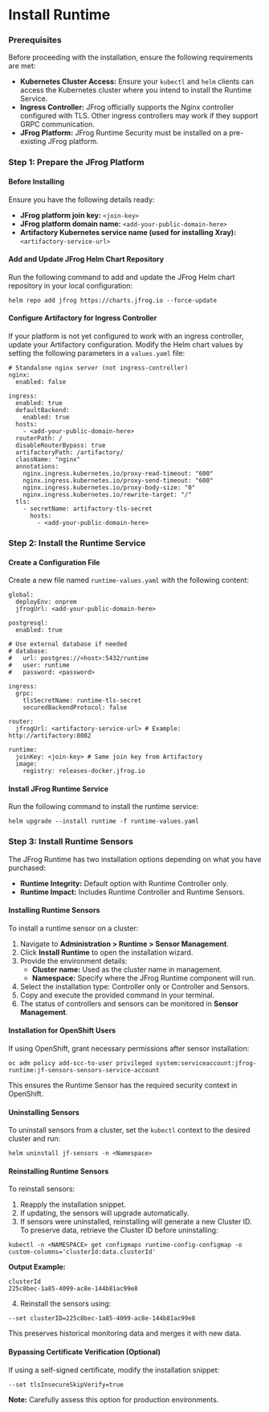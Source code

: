 # Install Runtime

### Prerequisites

Before proceeding with the installation, ensure the following requirements are met:

* **Kubernetes Cluster Access:** Ensure your `kubectl` and `helm` clients can access the Kubernetes cluster where you intend to install the Runtime Service.
* **Ingress Controller:** JFrog officially supports the Nginx controller configured with TLS. Other ingress controllers may work if they support GRPC communication.
* **JFrog Platform:** JFrog Runtime Security must be installed on a pre-existing JFrog platform.

### Step 1: Prepare the JFrog Platform

#### Before Installing

Ensure you have the following details ready:

* **JFrog platform join key:** `<join-key>`
* **JFrog platform domain name:** `<add-your-public-domain-here>`
* **Artifactory Kubernetes service name (used for installing Xray):** `<artifactory-service-url>`

#### Add and Update JFrog Helm Chart Repository

Run the following command to add and update the JFrog Helm chart repository in your local configuration:

```
helm repo add jfrog https://charts.jfrog.io --force-update
```

#### Configure Artifactory for Ingress Controller

If your platform is not yet configured to work with an ingress controller, update your Artifactory configuration. Modify the Helm chart values by setting the following parameters in a `values.yaml` file:

```
# Standalone nginx server (not ingress-controller)
nginx:
  enabled: false

ingress:
  enabled: true
  defaultBackend:
    enabled: true
  hosts:
    - <add-your-public-domain-here>
  routerPath: /
  disableRouterBypass: true
  artifactoryPath: /artifactory/
  className: "nginx"
  annotations:
    nginx.ingress.kubernetes.io/proxy-read-timeout: "600"
    nginx.ingress.kubernetes.io/proxy-send-timeout: "600"
    nginx.ingress.kubernetes.io/proxy-body-size: "0"
    nginx.ingress.kubernetes.io/rewrite-target: "/"
  tls:
    - secretName: artifactory-tls-secret
      hosts:
        - <add-your-public-domain-here>
```

### Step 2: Install the Runtime Service

#### Create a Configuration File

Create a new file named `runtime-values.yaml` with the following content:

```
global:
  deployEnv: onprem
  jfrogUrl: <add-your-public-domain-here>

postgresql:
  enabled: true

# Use external database if needed
# database:
#   url: postgres://<host>:5432/runtime
#   user: runtime
#   password: <password>

ingress:
  grpc:
    tlsSecretName: runtime-tls-secret
    securedBackendProtocol: false

router:
  jfrogUrl: <artifactory-service-url> # Example: http://artifactory:8082

runtime:
  joinKey: <join-key> # Same join key from Artifactory
  image:
    registry: releases-docker.jfrog.io
```

#### Install JFrog Runtime Service

Run the following command to install the runtime service:

```
helm upgrade --install runtime -f runtime-values.yaml
```

### Step 3: Install Runtime Sensors

The JFrog Runtime has two installation options depending on what you have purchased:

* **Runtime Integrity:** Default option with Runtime Controller only.
* **Runtime Impact:** Includes Runtime Controller and Runtime Sensors.

#### Installing Runtime Sensors

To install a runtime sensor on a cluster:

1. Navigate to **Administration > Runtime > Sensor Management**.
2. Click **Install Runtime** to open the installation wizard.
3. Provide the environment details:
   * **Cluster name:** Used as the cluster name in management.
   * **Namespace:** Specify where the JFrog Runtime component will run.
4. Select the installation type: Controller only or Controller and Sensors.
5. Copy and execute the provided command in your terminal.
6. The status of controllers and sensors can be monitored in **Sensor Management**.

#### Installation for OpenShift Users

If using OpenShift, grant necessary permissions after sensor installation:

```
oc adm policy add-scc-to-user privileged system:serviceaccount:jfrog-runtime:jf-sensors-sensors-service-account
```

This ensures the Runtime Sensor has the required security context in OpenShift.

#### Uninstalling Sensors

To uninstall sensors from a cluster, set the `kubectl` context to the desired cluster and run:

```
helm uninstall jf-sensors -n <Namespace>
```

#### Reinstalling Runtime Sensors

To reinstall sensors:

1. Reapply the installation snippet.
2. If updating, the sensors will upgrade automatically.
3. If sensors were uninstalled, reinstalling will generate a new Cluster ID. To preserve data, retrieve the Cluster ID before uninstalling:

```
kubectl -n <NAMESPACE> get configmaps runtime-config-configmap -o custom-columns='clusterId:data.clusterId'
```

**Output Example:**

```
clusterId
225c8bec-1a85-4099-ac8e-144b81ac99e8
```

4. Reinstall the sensors using:

```
--set clusterID=225c8bec-1a85-4099-ac8e-144b81ac99e8
```

This preserves historical monitoring data and merges it with new data.

#### Bypassing Certificate Verification (Optional)

If using a self-signed certificate, modify the installation snippet:

```
--set tlsInsecureSkipVerify=true
```

**Note:** Carefully assess this option for production environments.
